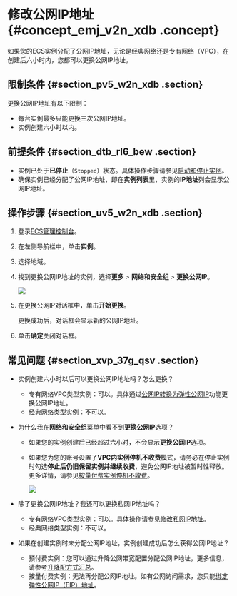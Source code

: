 # 修改公网IP地址 {#concept_emj_v2n_xdb .concept}

如果您的ECS实例分配了公网IP地址，无论是经典网络还是专有网络（VPC），在创建后六小时内，您都可以更换公网IP地址。

## 限制条件 {#section_pv5_w2n_xdb .section}

更换公网IP地址有以下限制：

-   每台实例最多只能更换三次公网IP地址。
-   实例创建六小时以内。

## 前提条件 {#section_dtb_rl6_bew .section}

-   实例已处于**已停止**（`Stopped`）状态。具体操作步骤请参见[启动和停止实例](../../../../intl.zh-CN/实例/管理实例/启动和停止实例.md#)。
-   确保实例已经分配了公网IP地址，即在**实例列表**里，实例的**IP地址**列会显示公网IP地址。

## 操作步骤 {#section_uv5_w2n_xdb .section}

1.  登录[ECS管理控制台](https://ecs.console.aliyun.com/?spm=a2c4g.11186623.2.9.FNEORG#/home)。
2.  在左侧导航栏中，单击**实例**。
3.  选择地域。
4.  找到更换公网IP地址的实例，选择**更多** \> **网络和安全组** \> **更换公网IP**。

    ![](http://static-aliyun-doc.oss-cn-hangzhou.aliyuncs.com/assets/img/9656/155955422644661_zh-CN.jpg)

5.  在更换公网IP对话框中，单击**开始更换**。

    更换成功后，对话框会显示新的公网IP地址。

6.  单击**确定**关闭对话框。

## 常见问题 {#section_xvp_37g_qsv .section}

-   实例创建六小时以后可以更换公网IP地址吗？怎么更换？
    -   专有网络VPC类型实例：可以。具体通过[公网IP转换为弹性公网IP](intl.zh-CN/网络/修改IPv4地址/公网IP转换为弹性公网IP.md#)功能更换公网IP地址。
    -   经典网络类型实例：不可以。
-   为什么我在**网络和安全组**菜单中看不到**更换公网IP**选项？
    -   如果您的实例创建后已经超过六小时，不会显示**更换公网IP**选项。
    -   如果您为您的账号设置了**VPC内实例停机不收费**模式，请务必在停止实例时勾选**停止后仍旧保留实例并继续收费**，避免公网IP地址被暂时性释放。更多详情，请参见[按量付费实例停机不收费](../../../../intl.zh-CN/产品定价/按量付费实例停机不收费.md#)。

        ![](http://static-aliyun-doc.oss-cn-hangzhou.aliyuncs.com/assets/img/9656/155955422644752_zh-CN.jpg)

-   除了更换公网IP地址？我还可以更换私网IP地址吗？
    -   专有网络VPC类型实例：可以。具体操作请参见[修改私网IP地址](intl.zh-CN/网络/修改IPv4地址/修改私有IP地址.md#)。
    -   经典网络类型实例：不可以。
-   如果在创建实例时未分配公网IP地址，实例创建成功后怎么获得公网IP地址？
    -   预付费实例：您可以通过升降公网带宽配置分配公网IP地址，更多信息，请参考[升降配方式汇总](../../../../intl.zh-CN/实例/升降配实例/升降配方式汇总.md#)。
    -   按量付费实例：无法再分配公网IP地址。如有公网访问需求，您只能[绑定弹性公网IP（EIP）地址](https://www.alibabacloud.com/help/doc-detail/27714.htm)。

